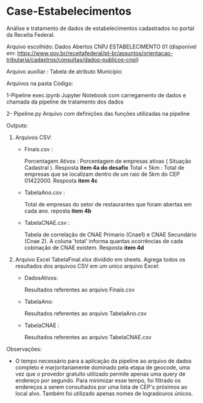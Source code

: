 # Case-Estabelecimentos

Análise e tratamento de dados de estabelecimentos cadastrados no portal da Receita Federal.

Arquivo escolhido: Dados Abertos CNPJ ESTABELECIMENTO 01 (disponível em: https://www.gov.br/receitafederal/pt-br/assuntos/orientacao-tributaria/cadastros/consultas/dados-publicos-cnpj)

Arquivo auxiliar : Tabela de atributo Município

Arquivos na pasta Código:

1-Pipeline exec.ipynb
  Jupyter Notebook com carregamento de dados e chamada da pipeline de tratamento dos dados
  
2- Pipeline.py
  Arquivo com definições das funções utilizadas na pipeline
  
Outputs: <br />
 1. Arquivos CSV: <br />
    - Finais.csv :<br />
    
      Porcentagem Ativos : Porcentagem de empresas ativas ( Situação Cadastral ). Resposta **item 4a do desafio**
      Total < 5km : Total de empresas que se localizam dentro de um raio de 5km do CEP 01422000. Resposta **item 4c** <br />
    - TabelaAno.csv : <br />
    
      Total de empresas do setor de restaurantes que foram abertas em cada ano. reposta **item 4b** <br />
    - TabelaCNAE.csv :<br />
   
      Tabela de correlação de CNAE Primario (Cnae1) e CNAE Secundário (Cnae 2). A coluna 'total' informa quantas ocorrências de cada cobinação de CNAE existem. Resposta **item 4d** <br />
2. Arquivo Excel TabelaFinal.xlsx dividido em sheets. Agrega todos os resultados dos arquivos CSV em um unico arquivo Excel:<br />
    - DadosAtivos: <br />
     
      Resultados referentes ao arquivo Finais.csv <br />
    - TabelaAno: <br />
    
      Resultados referentes ao arquivo TabelaAno.csv <br />
    - TabelaCNAE : <br />
    
      Resultados referentes ao arquivo TabelaCNAE.csv <br />
    
   
 Observações:
  - O tempo necessário para a aplicação da pipeline ao arquivo de dados completo é marjoritariamente dominado pela etapa de geocode, uma vez que o provedor gratuito utilizado permite apenas uma query de endereço por segundo. Para minimizar esse tempo, foi filtrado os endereços a serem consultados por uma lista de CEP's próximos ao local alvo. Também foi utilizado apenas nomes de logradouros únicos.
    
